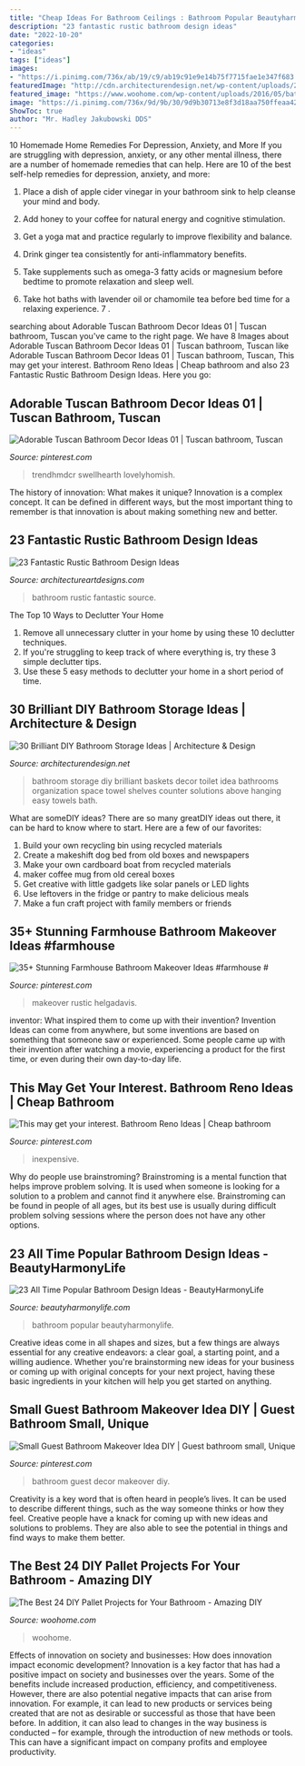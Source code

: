 ```yaml
---
title: "Cheap Ideas For Bathroom Ceilings : Bathroom Popular Beautyharmonylife"
description: "23 fantastic rustic bathroom design ideas"
date: "2022-10-20"
categories:
- "ideas"
tags: ["ideas"]
images:
- "https://i.pinimg.com/736x/ab/19/c9/ab19c91e9e14b75f7715fae1e347f683.jpg"
featuredImage: "http://cdn.architecturendesign.net/wp-content/uploads/2014/08/diy-bathroom-storage-ideas-2.jpg"
featured_image: "https://www.woohome.com/wp-content/uploads/2016/05/bathroom-pallet-projects-woohome-19.jpg"
image: "https://i.pinimg.com/736x/9d/9b/30/9d9b30713e8f3d18aa750ffeaa42f825.jpg"
ShowToc: true
author: "Mr. Hadley Jakubowski DDS"
---
```



10 Homemade Home Remedies For Depression, Anxiety, and More
If you are struggling with depression, anxiety, or any other mental illness, there are a number of homemade remedies that can help. Here are 10 of the best self-help remedies for depression, anxiety, and more:
1. Place a dish of apple cider vinegar in your bathroom sink to help cleanse your mind and body.

2. Add honey to your coffee for natural energy and cognitive stimulation.

3. Get a yoga mat and practice regularly to improve flexibility and balance.

4. Drink ginger tea consistently for anti-inflammatory benefits.

5. Take supplements such as omega-3 fatty acids or magnesium before bedtime to promote relaxation and sleep well.

6. Take hot baths with lavender oil or chamomile tea before bed time for a relaxing experience.      7 .

	

		
searching about Adorable Tuscan Bathroom Decor Ideas 01 | Tuscan bathroom, Tuscan you've came to the right page. We have 8 Images about Adorable Tuscan Bathroom Decor Ideas 01 | Tuscan bathroom, Tuscan like Adorable Tuscan Bathroom Decor Ideas 01 | Tuscan bathroom, Tuscan, This may get your interest. Bathroom Reno Ideas | Cheap bathroom and also 23 Fantastic Rustic Bathroom Design Ideas. Here you go:
		
    
## Adorable Tuscan Bathroom Decor Ideas 01 | Tuscan Bathroom, Tuscan

<img loading=lazy src="https://i.pinimg.com/736x/c3/16/fb/c316fb167d6acfa4afc689ae0afef17d.jpg" onerror="this.onerror=null;this.src='https://tse1.mm.bing.net/th?id=OIP.5ZbkWaQihQC3LUDNBGtkZgHaLI&amp;pid=15.1';" alt="Adorable Tuscan Bathroom Decor Ideas 01 | Tuscan bathroom, Tuscan">

_Source: pinterest.com_

>trendhmdcr swellhearth lovelyhomish. 

	

The history of innovation: What makes it unique?
Innovation is a complex concept. It can be defined in different ways, but the most important thing to remember is that innovation is about making something new and better.

    
## 23 Fantastic Rustic Bathroom Design Ideas

<img loading=lazy src="https://www.architectureartdesigns.com/wp-content/uploads/2013/09/174.jpg" onerror="this.onerror=null;this.src='https://tse1.mm.bing.net/th?id=OIP.zVoRnO41JDIfKSajvr8YWwHaJ7&amp;pid=15.1';" alt="23 Fantastic Rustic Bathroom Design Ideas">

_Source: architectureartdesigns.com_

>bathroom rustic fantastic source. 

	

The Top 10 Ways to Declutter Your Home
1. Remove all unnecessary clutter in your home by using these 10 declutter techniques.
2. If you're struggling to keep track of where everything is, try these 3 simple declutter tips.
3. Use these 5 easy methods to declutter your home in a short period of time.

    
## 30 Brilliant DIY Bathroom Storage Ideas | Architecture &amp; Design

<img loading=lazy src="http://cdn.architecturendesign.net/wp-content/uploads/2014/08/diy-bathroom-storage-ideas-2.jpg" onerror="this.onerror=null;this.src='https://tse4.mm.bing.net/th?id=OIP.Q2RNy6xFFL_dVzWrGpe9MAHaLH&amp;pid=15.1';" alt="30 Brilliant DIY Bathroom Storage Ideas | Architecture &amp; Design">

_Source: architecturendesign.net_

>bathroom storage diy brilliant baskets decor toilet idea bathrooms organization space towel shelves counter solutions above hanging easy towels bath. 

	

What are someDIY ideas?
There are so many greatDIY ideas out there, it can be hard to know where to start. Here are a few of our favorites: 
1. Build your own recycling bin using recycled materials 
2. Create a makeshift dog bed from old boxes and newspapers 
3. Make your own cardboard boat from recycled materials 
4. maker coffee mug from old cereal boxes 
5. Get creative with little gadgets like solar panels or LED lights 
6. Use leftovers in the fridge or pantry to make delicious meals 
7. Make a fun craft project with family members or friends 

    
## 35+ Stunning Farmhouse Bathroom Makeover Ideas #farmhouse #

<img loading=lazy src="https://i.pinimg.com/736x/9d/9b/30/9d9b30713e8f3d18aa750ffeaa42f825.jpg" onerror="this.onerror=null;this.src='https://tse4.mm.bing.net/th?id=OIP.wwe7dL16yz05zPfagO9bkQHaKQ&amp;pid=15.1';" alt="35+ Stunning Farmhouse Bathroom Makeover Ideas #farmhouse #">

_Source: pinterest.com_

>makeover rustic helgadavis. 

	

inventor: What inspired them to come up with their invention?
Invention Ideas can come from anywhere, but some inventions are based on something that someone saw or experienced. Some people came up with their invention after watching a movie, experiencing a product for the first time, or even during their own day-to-day life.

    
## This May Get Your Interest. Bathroom Reno Ideas | Cheap Bathroom

<img loading=lazy src="https://i.pinimg.com/736x/ab/19/c9/ab19c91e9e14b75f7715fae1e347f683.jpg" onerror="this.onerror=null;this.src='https://tse2.mm.bing.net/th?id=OIP.SK88Lq0R_9rbc2IOwldn-QHaLG&amp;pid=15.1';" alt="This may get your interest. Bathroom Reno Ideas | Cheap bathroom">

_Source: pinterest.com_

>inexpensive. 

	

Why do people use brainstroming?
Brainstroming is a mental function that helps improve problem solving. It is used when someone is looking for a solution to a problem and cannot find it anywhere else. Brainstroming can be found in people of all ages, but its best use is usually during difficult problem solving sessions where the person does not have any other options.

    
## 23 All Time Popular Bathroom Design Ideas - BeautyHarmonyLife

<img loading=lazy src="https://beautyharmonylife.com/wp-content/uploads/2014/03/bathroom+14.jpg" onerror="this.onerror=null;this.src='https://tse4.mm.bing.net/th?id=OIP.HUYixgPib0PyP_DhIPWOawHaLH&amp;pid=15.1';" alt="23 All Time Popular Bathroom Design Ideas - BeautyHarmonyLife">

_Source: beautyharmonylife.com_

>bathroom popular beautyharmonylife. 

	

Creative ideas come in all shapes and sizes, but a few things are always essential for any creative endeavors: a clear goal, a starting point, and a willing audience. Whether you're brainstorming new ideas for your business or coming up with original concepts for your next project, having these basic ingredients in your kitchen will help you get started on anything.

    
## Small Guest Bathroom Makeover Idea DIY | Guest Bathroom Small, Unique

<img loading=lazy src="https://i.pinimg.com/736x/07/eb/95/07eb958674e2f42a54125b73b1b429e7.jpg" onerror="this.onerror=null;this.src='https://tse2.mm.bing.net/th?id=OIP.nbBIYEp0DPP1kjQjtLQw8QHaLG&amp;pid=15.1';" alt="Small Guest Bathroom Makeover Idea DIY | Guest bathroom small, Unique">

_Source: pinterest.com_

>bathroom guest decor makeover diy. 

	

Creativity is a key word that is often heard in people’s lives. It can be used to describe different things, such as the way someone thinks or how they feel. Creative people have a knack for coming up with new ideas and solutions to problems. They are also able to see the potential in things and find ways to make them better.

    
## The Best 24 DIY Pallet Projects For Your Bathroom - Amazing DIY

<img loading=lazy src="https://www.woohome.com/wp-content/uploads/2016/05/bathroom-pallet-projects-woohome-19.jpg" onerror="this.onerror=null;this.src='https://tse1.mm.bing.net/th?id=OIP.ayITAhFK5Lpj8BDt70r07QHaLh&amp;pid=15.1';" alt="The Best 24 DIY Pallet Projects for Your Bathroom - Amazing DIY">

_Source: woohome.com_

>woohome. 

	

Effects of innovation on society and businesses: How does innovation impact economic development?
Innovation is a key factor that has had a positive impact on society and businesses over the years. Some of the benefits include increased production, efficiency, and competitiveness. However, there are also potential negative impacts that can arise from innovation. For example, it can lead to new products or services being created that are not as desirable or successful as those that have been before. In addition, it can also lead to changes in the way business is conducted – for example, through the introduction of new methods or tools. This can have a significant impact on company profits and employee productivity.

